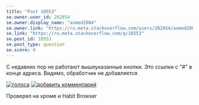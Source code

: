 ```yaml
---
title: "Post 10553"
se.owner.user_id: 202854
se.owner.display_name: "axmed2004"
se.owner.link: "https://ru.meta.stackoverflow.com/users/202854/axmed2004"
se.link: "https://ru.meta.stackoverflow.com/q/10553"
se.post_id: 10553
se.post_type: question
se.score: 0
---
```

<p>С недавних пор не работают вышеуказанные кнопки. Это ссылки с &quot;#&quot; в конце адреса. Видимо, обработчик не добавляется</p>
<p><a href="https://i.stack.imgur.com/YP1W3.png" rel="nofollow noreferrer"><img src="https://i.stack.imgur.com/YP1W3.png" alt="голоса" /></a> <a href="https://i.stack.imgur.com/h5g1p.png" rel="nofollow noreferrer"><img src="https://i.stack.imgur.com/h5g1p.png" alt="добавить комментарий" /></a></p>
<p>Проверял на хроме и Habit Browser</p>

